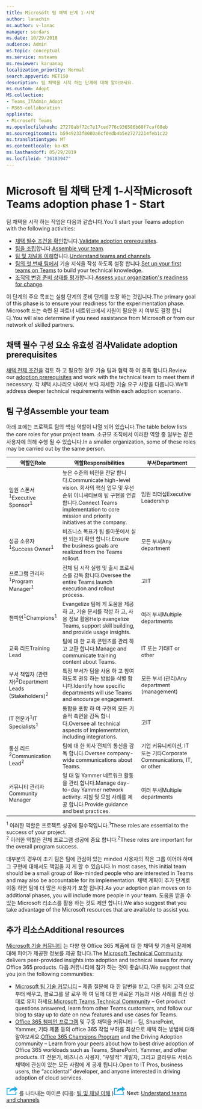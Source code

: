```yaml
---
title: Microsoft 팀 채택 단계 1-시작
author: lanachin
ms.author: v-lanac
manager: serdars
ms.date: 10/29/2018
audience: Admin
ms.topic: conceptual
ms.service: msteams
ms.reviewer: karuanag
localization_priority: Normal
search.appverid: MET150
description: 팀 채택을 시작 하는 단계에 대해 알아보세요.
ms.custom: Adopt
MS.collection:
- Teams_ITAdmin_Adopt
- M365-collaboration
appliesto:
- Microsoft Teams
ms.openlocfilehash: 27278abf72c7e17ced776c936586b68f7caf08eb
ms.sourcegitcommit: b5949233f8080a6cf0edb4b5e27272214feb1c22
ms.translationtype: MT
ms.contentlocale: ko-KR
ms.lasthandoff: 05/29/2019
ms.locfileid: "36183947"
---
```

# <a name="microsoft-teams-adoption-phase-1---start"></a><span data-ttu-id="c7d87-103">Microsoft 팀 채택 단계 1-시작</span><span class="sxs-lookup"><span data-stu-id="c7d87-103">Microsoft Teams adoption phase 1 - Start</span></span>

<span data-ttu-id="c7d87-104">팀 채택을 시작 하는 작업은 다음과 같습니다.</span><span class="sxs-lookup"><span data-stu-id="c7d87-104">You'll start your Teams adoption with the following activities:</span></span>

- <span data-ttu-id="c7d87-105">[채택 필수 조건을 확인](#validate-adoption-prerequisites)합니다.</span><span class="sxs-lookup"><span data-stu-id="c7d87-105">[Validate adoption prerequisites](#validate-adoption-prerequisites).</span></span>
- <span data-ttu-id="c7d87-106">[팀을 조립](#assemble-your-team)합니다.</span><span class="sxs-lookup"><span data-stu-id="c7d87-106">[Assemble your team](#assemble-your-team).</span></span>
- <span data-ttu-id="c7d87-107">[팀 및 채널을 이해](teams-adoption-understand-teams-and-channels.md)합니다.</span><span class="sxs-lookup"><span data-stu-id="c7d87-107">[Understand teams and channels](teams-adoption-understand-teams-and-channels.md).</span></span>
- <span data-ttu-id="c7d87-108">[팀의 첫 번째 팀에서](teams-adoption-your-first-teams.md) 기술 지식을 작성 하도록 설정 합니다.</span><span class="sxs-lookup"><span data-stu-id="c7d87-108">[Set up your first teams on Teams](teams-adoption-your-first-teams.md) to build your technical knowledge.</span></span>
- <span data-ttu-id="c7d87-109">[조직의 변경 준비 상태를 평가](teams-adoption-assess-readiness.md)합니다.</span><span class="sxs-lookup"><span data-stu-id="c7d87-109">[Assess your organization's readiness for change](teams-adoption-assess-readiness.md).</span></span>

<span data-ttu-id="c7d87-110">이 단계의 주요 목표는 실험 단계의 준비 단계를 보장 하는 것입니다.</span><span class="sxs-lookup"><span data-stu-id="c7d87-110">The primary goal of this phase is to ensure your readiness for the experimentation phase.</span></span> <span data-ttu-id="c7d87-111">Microsoft 또는 숙련 된 파트너 네트워크에서 지원이 필요한 지 여부도 결정 합니다.</span><span class="sxs-lookup"><span data-stu-id="c7d87-111">You will also determine if you need assistance from Microsoft or from our network of skilled partners.</span></span>  

## <a name="validate-adoption-prerequisites"></a><span data-ttu-id="c7d87-112">채택 필수 구성 요소 유효성 검사</span><span class="sxs-lookup"><span data-stu-id="c7d87-112">Validate adoption prerequisites</span></span>

<span data-ttu-id="c7d87-113">[채택 전제 조건을](teams-adoption-get-started.md#adoption-prerequisites) 검토 하 고 필요한 경우 기술 팀과 협력 하 여 충족 합니다.</span><span class="sxs-lookup"><span data-stu-id="c7d87-113">Review our [adoption prerequisites](teams-adoption-get-started.md#adoption-prerequisites) and work with the technical team to meet them if necessary.</span></span> <span data-ttu-id="c7d87-114">각 채택 시나리오 내에서 보다 자세한 기술 요구 사항을 다룹니다.</span><span class="sxs-lookup"><span data-stu-id="c7d87-114">We'll address deeper technical requirements within each adoption scenario.</span></span>

## <a name="assemble-your-team"></a><span data-ttu-id="c7d87-115">팀 구성</span><span class="sxs-lookup"><span data-stu-id="c7d87-115">Assemble your team</span></span>

<span data-ttu-id="c7d87-116">아래 표에는 프로젝트 팀의 핵심 역할이 나열 되어 있습니다.</span><span class="sxs-lookup"><span data-stu-id="c7d87-116">The table below lists the core roles for your project team.</span></span> <span data-ttu-id="c7d87-117">소규모 조직에서 이러한 역할 중 일부는 같은 사용자에 의해 수행 될 수 있습니다.</span><span class="sxs-lookup"><span data-stu-id="c7d87-117">In a smaller organization, some of these roles may be carried out by the same person.</span></span>

| <span data-ttu-id="c7d87-118">역할인</span><span class="sxs-lookup"><span data-stu-id="c7d87-118">Role</span></span> | <span data-ttu-id="c7d87-119">역할</span><span class="sxs-lookup"><span data-stu-id="c7d87-119">Responsibilities</span></span> | <span data-ttu-id="c7d87-120">부서</span><span class="sxs-lookup"><span data-stu-id="c7d87-120">Department</span></span> |
| ---- | ---------------- | ---------- |
| <span data-ttu-id="c7d87-121">임원 스폰서<sup>1</sup></span><span class="sxs-lookup"><span data-stu-id="c7d87-121">Executive Sponsor<sup>1</sup></span></span> | <span data-ttu-id="c7d87-122">높은 수준의 비전을 전달 합니다.</span><span class="sxs-lookup"><span data-stu-id="c7d87-122">Communicate high-level vision.</span></span> <span data-ttu-id="c7d87-123">회사의 핵심 업무 및 우선 순위 이니셔티브에 팀 구현을 연결 합니다.</span><span class="sxs-lookup"><span data-stu-id="c7d87-123">Connect Teams implementation to core mission and priority initiatives at the company.</span></span> | <span data-ttu-id="c7d87-124">임원 리더십</span><span class="sxs-lookup"><span data-stu-id="c7d87-124">Executive Leadership</span></span> |
| <span data-ttu-id="c7d87-125">성공 소유자<sup>1</sup></span><span class="sxs-lookup"><span data-stu-id="c7d87-125">Success Owner<sup>1</sup></span></span> | <span data-ttu-id="c7d87-126">비즈니스 목표가 팀 롤아웃에서 실현 되는지 확인 합니다.</span><span class="sxs-lookup"><span data-stu-id="c7d87-126">Ensure the business goals are realized from the Teams rollout.</span></span> | <span data-ttu-id="c7d87-127">모든 부서</span><span class="sxs-lookup"><span data-stu-id="c7d87-127">Any department</span></span> |
| <span data-ttu-id="c7d87-128">프로그램 관리자<sup>1</sup></span><span class="sxs-lookup"><span data-stu-id="c7d87-128">Program Manager<sup>1</sup></span></span> | <span data-ttu-id="c7d87-129">전체 팀 시작 실행 및 출시 프로세스를 감독 합니다.</span><span class="sxs-lookup"><span data-stu-id="c7d87-129">Oversee the entire Teams launch execution and rollout process.</span></span> | <span data-ttu-id="c7d87-130">고</span><span class="sxs-lookup"><span data-stu-id="c7d87-130">IT</span></span> |
| <span data-ttu-id="c7d87-131">챔피언<sup>1</sup></span><span class="sxs-lookup"><span data-stu-id="c7d87-131">Champions<sup>1</sup></span></span> | <span data-ttu-id="c7d87-132">Evangelize 팀에 게 도움을 제공 하 고, 기술 문서를 작성 하 고, 사용 정보 활용</span><span class="sxs-lookup"><span data-stu-id="c7d87-132">Help evangelize Teams, support skill building, and provide usage insights.</span></span> | <span data-ttu-id="c7d87-133">여러 부서</span><span class="sxs-lookup"><span data-stu-id="c7d87-133">Multiple departments</span></span> |
| <span data-ttu-id="c7d87-134">교육 리드</span><span class="sxs-lookup"><span data-stu-id="c7d87-134">Training Lead</span></span> | <span data-ttu-id="c7d87-135">팀에 대 한 교육 콘텐츠를 관리 하 고 교환 합니다.</span><span class="sxs-lookup"><span data-stu-id="c7d87-135">Manage and communicate training content about Teams.</span></span> | <span data-ttu-id="c7d87-136">IT 또는 기타</span><span class="sxs-lookup"><span data-stu-id="c7d87-136">IT or other</span></span> |
| <span data-ttu-id="c7d87-137">부서 책임자 (관련자)<sup>2</sup></span><span class="sxs-lookup"><span data-stu-id="c7d87-137">Department Leads (Stakeholders)<sup>2</sup></span></span> | <span data-ttu-id="c7d87-138">특정 부서가 팀을 사용 하 고 참여 하도록 권유 하는 방법을 식별 합니다.</span><span class="sxs-lookup"><span data-stu-id="c7d87-138">Identify how specific departments will use Teams and encourage engagement.</span></span> | <span data-ttu-id="c7d87-139">모든 부서 (관리)</span><span class="sxs-lookup"><span data-stu-id="c7d87-139">Any department (management)</span></span> |
| <span data-ttu-id="c7d87-140">IT 전문가<sup>1</sup></span><span class="sxs-lookup"><span data-stu-id="c7d87-140">IT Specialists<sup>1</sup></span></span> | <span data-ttu-id="c7d87-141">통합을 포함 하 여 구현의 모든 기술적 측면을 감독 합니다.</span><span class="sxs-lookup"><span data-stu-id="c7d87-141">Oversee all technical aspects of implementation, including integrations.</span></span> | <span data-ttu-id="c7d87-142">고</span><span class="sxs-lookup"><span data-stu-id="c7d87-142">IT</span></span> |
| <span data-ttu-id="c7d87-143">통신 리드<sup>2</sup></span><span class="sxs-lookup"><span data-stu-id="c7d87-143">Communication Lead<sup>2</sup></span></span> | <span data-ttu-id="c7d87-144">팀에 대 한 회사 전체의 통신을 감독 합니다.</span><span class="sxs-lookup"><span data-stu-id="c7d87-144">Oversee company-wide communications about Teams.</span></span> | <span data-ttu-id="c7d87-145">기업 커뮤니케이션, IT 또는 기타</span><span class="sxs-lookup"><span data-stu-id="c7d87-145">Corporate Communications, IT, or other</span></span> |
| <span data-ttu-id="c7d87-146">커뮤니티 관리자</span><span class="sxs-lookup"><span data-stu-id="c7d87-146">Community Manager</span></span> | <span data-ttu-id="c7d87-147">일 대 일 Yammer 네트워크 활동을 관리 합니다.</span><span class="sxs-lookup"><span data-stu-id="c7d87-147">Manage day-to-day Yammer network activity.</span></span> <span data-ttu-id="c7d87-148">지침 및 모범 사례를 제공 합니다.</span><span class="sxs-lookup"><span data-stu-id="c7d87-148">Provide guidance and best practices.</span></span> | <span data-ttu-id="c7d87-149">여러 부서</span><span class="sxs-lookup"><span data-stu-id="c7d87-149">Multiple departments</span></span> |

<span data-ttu-id="c7d87-150"><sup>1</sup> 이러한 역할은 프로젝트 성공에 필수적입니다.</span><span class="sxs-lookup"><span data-stu-id="c7d87-150"><sup>1</sup>These roles are essential to the success of your project.</span></span></br>
<span data-ttu-id="c7d87-151"><sup>2</sup> 이러한 역할은 전체 프로그램 성공에 중요 합니다.</span><span class="sxs-lookup"><span data-stu-id="c7d87-151"><sup>2</sup>These roles are important for the overall program success.</span></span>

<span data-ttu-id="c7d87-152">대부분의 경우이 초기 팀은 팀에 관심이 있는 minded 사용자의 작은 그룹 이어야 하며 그 구현에 대해서도 책임을 지 게 할 수 있습니다.</span><span class="sxs-lookup"><span data-stu-id="c7d87-152">In most cases, this initial team should be a small group of like-minded people who are interested in Teams and may also be accountable for its implementation.</span></span> <span data-ttu-id="c7d87-153">채택 계획이 추가 단계로 이동 하면 팀에 더 많은 사용자가 포함 됩니다.</span><span class="sxs-lookup"><span data-stu-id="c7d87-153">As your adoption plan moves on to additional phases, you will include more people in your team.</span></span> <span data-ttu-id="c7d87-154">도움을 받을 수 있는 Microsoft 리소스를 활용 하는 것도 제안 합니다.</span><span class="sxs-lookup"><span data-stu-id="c7d87-154">We also suggest that you take advantage of the Microsoft resources that are available to assist you.</span></span> 

## <a name="additional-resources"></a><span data-ttu-id="c7d87-155">추가 리소스</span><span class="sxs-lookup"><span data-stu-id="c7d87-155">Additional resources</span></span>

<span data-ttu-id="c7d87-156">[Microsoft 기술 커뮤니티](https://aka.ms/TechCommunity) 는 다양 한 Office 365 제품에 대 한 채택 및 기술적 문제에 대해 피어가 제공한 정보를 제공 합니다.</span><span class="sxs-lookup"><span data-stu-id="c7d87-156">The [Microsoft Technical Community](https://aka.ms/TechCommunity) delivers peer-provided insights into adoption and technical issues for many Office 365 products.</span></span> <span data-ttu-id="c7d87-157">다음 커뮤니티에 참가 하는 것이 좋습니다.</span><span class="sxs-lookup"><span data-stu-id="c7d87-157">We suggest that you join the following communities:</span></span>

- <span data-ttu-id="c7d87-158">[Microsoft 팀 기술 커뮤니티](https://aka.ms/TeamsCommunity) – 제품 질문에 대 한 답변을 받고, 다른 팀의 고객 으로부터 배우고, 블로그를 팔 로우 하 여 팀에 대 한 새로운 기능과 사용 사례를 최신 상태로 유지 하세요.</span><span class="sxs-lookup"><span data-stu-id="c7d87-158">[Microsoft Teams Technical Community](https://aka.ms/TeamsCommunity) – Get product questions answered, learn from other Teams customers, and follow our blog to stay up to date on new features and use cases for Teams.</span></span> 
- <span data-ttu-id="c7d87-159">[Office 365 챔피언 프로그램](https://aka.ms/O365Champions) 및 구동 채택을 커뮤니티 – 팀, SharePoint, Yammer, 기타 제품 등의 office 365 작업 부하를 최상으로 채택 하는 방법에 대해 알아보세요.</span><span class="sxs-lookup"><span data-stu-id="c7d87-159">[Office 365 Champions Program](https://aka.ms/O365Champions) and the Driving Adoption community – Learn from your peers about how to best drive adoption of Office 365 workloads such as Teams, SharePoint, Yammer, and other products.</span></span> <span data-ttu-id="c7d87-160">IT 전문가, 비즈니스 사용자, "우발적" 개발자, 그리고 클라우드 서비스 채택에 관심이 있는 모든 사람에 게 공개 됩니다.</span><span class="sxs-lookup"><span data-stu-id="c7d87-160">Open to IT Pros, business users, the “accidental” developer, and anyone interested in driving adoption of cloud services.</span></span>  


<span data-ttu-id="c7d87-161">![다음 단계](media/teams-adoption-next-icon.png) 를 나타내는 아이콘 (다음: [팀 및 채널 이해](teams-adoption-understand-teams-and-channels.md) )</span><span class="sxs-lookup"><span data-stu-id="c7d87-161">![An icon representing the next step](media/teams-adoption-next-icon.png) Next: [Understand teams and channels](teams-adoption-understand-teams-and-channels.md)</span></span>
